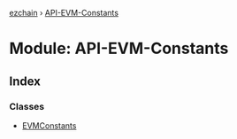 [ezchain](../README.md) › [API-EVM-Constants](api_evm_constants.md)

# Module: API-EVM-Constants

## Index

### Classes

* [EVMConstants](../classes/api_evm_constants.evmconstants.md)
